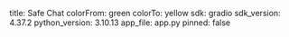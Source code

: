 title: Safe Chat
colorFrom: green
colorTo: yellow
sdk: gradio
sdk_version: 4.37.2
python_version: 3.10.13
app_file: app.py
pinned: false